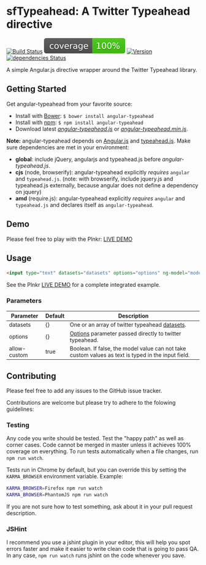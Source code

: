 sfTypeahead: A Twitter Typeahead directive
=================

[![Build Status](https://travis-ci.org/Siyfion/angular-typeahead.svg?branch=master)](https://travis-ci.org/Siyfion/angular-typeahead)
![Coverage: 100%](https://github.com/Siyfion/angular-typeahead/blob/master/resources/coverage.svg)
[![Version](https://badge.fury.io/gh/Siyfion%2Fangular-typeahead.svg)](https://badge.fury.io/gh/Siyfion%2Fangular-typeahead)
[![dependencies Status](https://david-dm.org/Siyfion/angular-typeahead/status.svg)](https://david-dm.org/Siyfion/angular-typeahead)

A simple Angular.js directive wrapper around the Twitter Typeahead library.

Getting Started
---------------

Get angular-typeahead from your favorite source:

* Install with [Bower][bower]: `$ bower install angular-typeahead`
* Install with [npm][npm]: `$ npm install angular-typeahead`
* Download latest *[angular-typeahead.js][angular-typeahead.js]* or *[angular-typeahead.min.js][angular-typeahead.min.js]*.

**Note:** angular-typeahead depends on [Angular.js][angularjs] and [typeahead.js][typeahead.js]. Make sure dependencies are met in your environment:

* **global**: include jQuery, angularjs and typeahead.js before *angular-typeahead.js*.
* **cjs** (node, browserify): angular-typeahead explicitly *requires* `angular` and `typeahead.js`. (note: with browserify, include jquery.js and typeahead.js externally, because angular does not define a dependency on jquery)
* **amd** (require.js): angular-typeahead explicitly *requires* `angular` and `typeahead.js` and declares itself as `angular-typeahead`.

Demo
---------------

Please feel free to play with the Plnkr: [LIVE DEMO][plnkr]

Usage
---------------

```html
<input type="text" datasets="datasets" options="options" ng-model="model" editable="editable" sf-typeahead />
```

See the Plnkr [LIVE DEMO][plnkr] for a complete integrated example.

### Parameters

| Parameter | Default | Description |
|---------------|---------|------------------------------------------------------------------------------------------------------------------------------------------------------------------------------------------|
| datasets | {} | One or an array of twitter typeahead [datasets][twitter datasets].  |
| options | {} | [Options][twitter options] parameter passed directly to twitter typeahead.  |
| allow-custom | true | Boolean. If false, the model value can not take custom values as text is typed in the input field.  |

Contributing
---------------

Please feel free to add any issues to the GitHub issue tracker.

Contributions are welcome but please try to adhere to the folowing guidelines:

### Testing

Any code you write should be tested. Test the "happy path" as well as corner cases.
Code cannot be merged in master unless it achieves 100% coverage on everything.
To run tests automatically when a file changes, run `npm run watch`.

Tests run in Chrome by default, but you can override this by setting the `KARMA_BROWSER`
environment variable.
Example:
```sh
KARMA_BROWSER=Firefox npm run watch
KARMA_BROWSER=PhantomJS npm run watch
```

If you are not sure how to test something, ask about it in your pull request description.

### JSHint

I recommend you use a jshint plugin in your editor, this will help you spot errors
faster and make it easier to write clean code that is going to pass QA.
In any case, `npm run watch` runs jshint on the code whenever you save.


<!-- assets -->
[angular-typeahead.js]: https://raw.github.com/Siyfion/angular-typeahead/master/dist/angular-typeahead.js
[angular-typeahead.min.js]: https://raw.github.com/Siyfion/angular-typeahead/master/dist/angular-typeahead.min.js

<!-- links to third party projects -->
[bower]: http://twitter.github.com/bower/
[npm]: https://www.npmjs.com/
[jQuery]: http://jquery.com/
[angularjs]: http://angularjs.org/
[typeahead.js]: http://twitter.github.io/typeahead.js/
[plnkr]: http://plnkr.co/edit/k2JWu6tZMXwkB8Oi9CSv?p=preview
[twitter datasets]: https://github.com/twitter/typeahead.js/blob/master/doc/jquery_typeahead.md#datasets
[twitter options]: https://github.com/twitter/typeahead.js/blob/master/doc/jquery_typeahead.md#options
